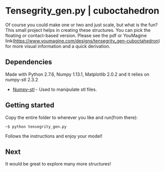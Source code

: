 # Tensegrity_gen.py | cuboctahedron

Of course you could make one or two and just scale, but what is the fun? 
This small project helps in creating these structures. You can pick the floating or contact-based version.
Please see the pdf or YouMagine link(https://www.youmagine.com/designs/tensegrity_gen-cuboctahedron) for more visual information and a quick derivation. 

## Dependencies
Made with Python 2.7.6, Numpy 1.13.1, Matplotlib 2.0.2 and it relies on numpy-stl 2.3.2
* [Numpy-stl](https://pypi.python.org/pypi/numpy-stl) - Used to manipulate stl files.

## Getting started

Copy the entire folder to wherever you like and run(from there): 

```
~$ python tensegrity_gen.py
```
Follows the instructions and enjoy your model! 

## Next

It would be great to explore many more structures! 
